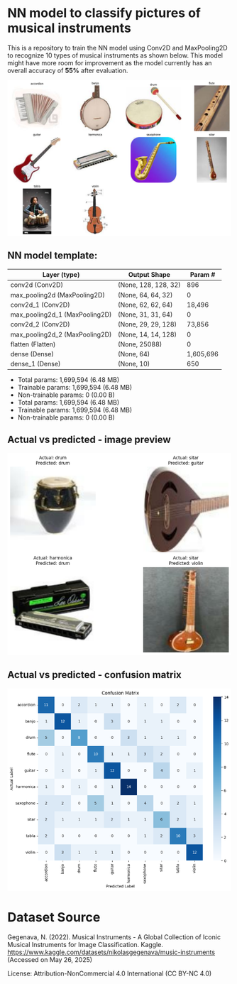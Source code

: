 # NN model to classify pictures of musical instruments
This is a repository to train the NN model using Conv2D and MaxPooling2D to recognize 10 types of musical instruments as shown below. This model might have more room for improvement as the model currently has an overall accuracy of **55%** after evaluation.

![music instruments](https://github.com/rizkyfernanda/P3---Musical-Instruments-Classification/blob/main/graphs/instr_images.png)

## NN model template:

| Layer (type)                    | Output Shape           |       Param # |
|---|---|---|
| conv2d (Conv2D)                 | (None, 128, 128, 32)   |           896 |
| max_pooling2d (MaxPooling2D)    | (None, 64, 64, 32)     |             0 |
| conv2d_1 (Conv2D)               | (None, 62, 62, 64)     |        18,496 |
| max_pooling2d_1 (MaxPooling2D)  | (None, 31, 31, 64)     |             0 |
| conv2d_2 (Conv2D)               | (None, 29, 29, 128)    |        73,856 |
| max_pooling2d_2 (MaxPooling2D)  | (None, 14, 14, 128)    |             0 |
| flatten (Flatten)               | (None, 25088)          |             0 |
| dense (Dense)                   | (None, 64)             |     1,605,696 |
| dense_1 (Dense)                 | (None, 10)             |           650 |

 - Total params: 1,699,594 (6.48 MB)
 - Trainable params: 1,699,594 (6.48 MB)
 - Non-trainable params: 0 (0.00 B)
 - Total params: 1,699,594 (6.48 MB)
 - Trainable params: 1,699,594 (6.48 MB)
 - Non-trainable params: 0 (0.00 B)

## Actual vs predicted - image preview
![Actual vs. predicted - preview](https://github.com/rizkyfernanda/P3---Musical-Instruments-Classification/blob/main/graphs/actual_vs_predict.png)

## Actual vs predicted - confusion matrix
![Confusion matrix](https://github.com/rizkyfernanda/P3---Musical-Instruments-Classification/blob/main/graphs/confusion_matrix.png)

# Dataset Source
Gegenava, N. (2022). Musical Instruments - A Global Collection of Iconic Musical Instruments for Image Classification. Kaggle. https://www.kaggle.com/datasets/nikolasgegenava/music-instruments (Accessed on May 26, 2025)

License: Attribution-NonCommercial 4.0 International (CC BY-NC 4.0)
